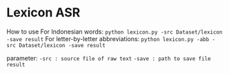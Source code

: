 # Lexicon ASR

How to use
For Indonesian words:
  `python lexicon.py -src Dataset/lexicon -save result`
For letter-by-letter abbreviations:
  `python lexicon.py -abb -src Dataset/lexicon -save result`

parameter:
`-src : source file of raw text`
`-save : path to save file result`
